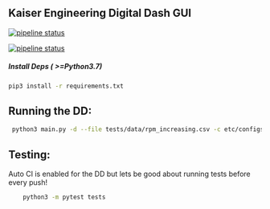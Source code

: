 ## Kaiser Engineering Digital Dash GUI

[![pipeline status](https://gitlab.com/kaiserengineering/DigitalDash_GUI/badges/master/pipeline.svg)](https://gitlab.com/kaiserengineering/DigitalDash_GUI/-/commits/master)

[![pipeline status](https://gitlab.com/kaiserengineering/DigitalDash_GUI/badges/master/pipeline.svg)](https://gitlab.com/kaiserengineering/DigitalDash_GUI/-/commits/master)

##### Install Deps ( >=Python3.7)


```sh
pip3 install -r requirements.txt
```

## Running the DD:

```sh
 python3 main.py -d --file tests/data/rpm_increasing.csv -c etc/configs/single.json
```

## Testing:

Auto CI is enabled for the DD but lets be good about running tests before every push!

```bash
    python3 -m pytest tests
```
